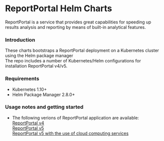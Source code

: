 # ReportPortal Helm Charts
ReportPortal is a service that provides great capabilities for speeding up results analysis and reporting by means of built-in analytical features.  

### Introduction
These charts bootstraps a ReportPortal deployment on a Kubernetes cluster using the Helm package manager<br/>
The repo includes a number of Kubernetes/Helm configurations for installation ReportPortal v4/v5.  

### Requirements
- Kubernetes 1.10+
- Helm Package Manager 2.8.0+

### Usage notes and getting started
- The following verions of ReportPortal application are available:  
[ReportPortal v4](https://github.com/reportportal/kubernetes/tree/master/reportportal/v4)  
[ReportPortal v5](https://github.com/reportportal/kubernetes/tree/master/reportportal/v5/v5)  
[ReportPortal v5 with the use of cloud computing services](https://github.com/reportportal/kubernetes/tree/master/reportportal/v5/v5-cloud-services)  

